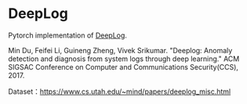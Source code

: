 # DeepLog
Pytorch implementation of [DeepLog](https://www.cs.utah.edu/~lifeifei/papers/deeplog.pdf).

Min Du, Feifei Li, Guineng Zheng, Vivek Srikumar. "Deeplog: Anomaly detection and diagnosis from system logs through deep learning." ACM SIGSAC Conference on Computer and Communications Security(CCS), 2017.

Dataset：https://www.cs.utah.edu/~mind/papers/deeplog_misc.html
